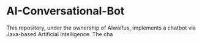 # AI-Conversational-Bot
This repository, under the ownership of AIwaifus, implements a chatbot via Java-based Artificial Intelligence. The cha